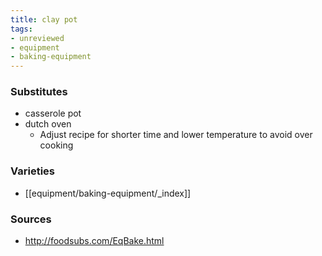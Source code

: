 ```yaml
---
title: clay pot
tags:
- unreviewed
- equipment
- baking-equipment
---
```

### Substitutes
- casserole pot
- dutch oven
	- Adjust recipe for shorter time and lower temperature to avoid over cooking

### Varieties
* [[equipment/baking-equipment/_index]]

### Sources
* http://foodsubs.com/EqBake.html
